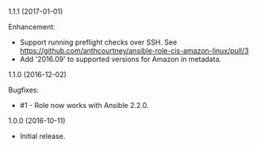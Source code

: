 1.1.1 (2017-01-01)

Enhancement:

* Support running preflight checks over SSH. See <https://github.com/anthcourtney/ansible-role-cis-amazon-linux/pull/3>
* Add '2016.09' to supported versions for Amazon in metadata.

1.1.0 (2016-12-02)

Bugfixes:

* #1 - Role now works with Ansible 2.2.0.

1.0.0 (2016-10-11)

* Initial release.
